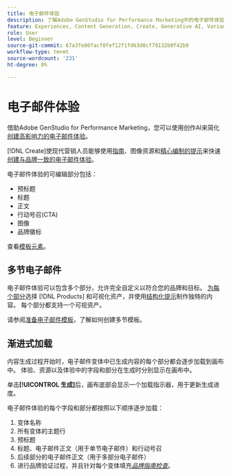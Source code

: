 ```yaml
---
title: 电子邮件体验
description: 了解Adobe GenStudio for Performance Marketing中的电子邮件体验。
feature: Experiences, Content Generation, Create, Generative AI, Variant Generation
role: User
level: Beginner
source-git-commit: 67a3fe86facf0fef12f1fd63d8cf79132b0f42b0
workflow-type: tm+mt
source-wordcount: '231'
ht-degree: 0%

---
```



# 电子邮件体验

借助Adobe GenStudio for Performance Marketing，您可以使用创作AI来简化[创建高影响力的电子邮件体验](/help/tutorials/create-email-experience.md)。

[!DNL Create]使现代营销人员能够使用[指南](/help/user-guide/guidelines/overview.md)、图像资源和[精心编制的提示](/help/user-guide/effective-prompts.md)来快速[创建与品牌一致的电子邮件体验](/help/tutorials/create-email-experience.md)。

电子邮件体验的可编辑部分包括：

* 预标题
* 标题
* 正文
* 行动号召(CTA)
* 图像
* 品牌徽标

查看[模板元素](/help/user-guide/content/use-templates.md#template-elements)。

<!-- ## Email capabilities

Content creators and marketers can produce brand-consistent email experiences in GenStudio for Performance Marketing. -->

## 多节电子邮件

电子邮件体验可以包含多个部分，允许完全自定义以符合您的品牌和目标。 [为每个部分](/help/tutorials/create-email-experience.md#add-parameters)选择 [!DNL Products] 和可视化资产，并使用[结构化提示](/help/user-guide/effective-prompts.md#structured-prompts)制作独特的内容。 每个部分都支持一个可视资产。

请参阅[准备电子邮件模板](/help/user-guide/content/email-template.md)，了解如何创建多节模板。

## 渐进式加载

内容生成过程开始时，电子邮件变体中已生成内容的每个部分都会逐步加载到画布中。 体验、资源以及体验中的字段和部分在生成时分别显示在画布中。

单击&#x200B;**[!UICONTROL 生成]**&#x200B;后，画布底部会显示一个加载指示器，用于更新生成进度。

电子邮件体验的每个字段和部分都按照以下顺序逐步加载：

1. 变体名称
1. 所有变体的主题行
1. 预标题
1. 标题、电子邮件正文（用于单节电子邮件）和行动号召
1. 后续部分的电子邮件正文（用于多部分电子邮件）
1. 进行品牌验证过程，并且针对每个变体填充&#x200B;[_品牌指南检查_](/help/user-guide/guidelines/brand-validation.md#brand-guidelines-check)。
